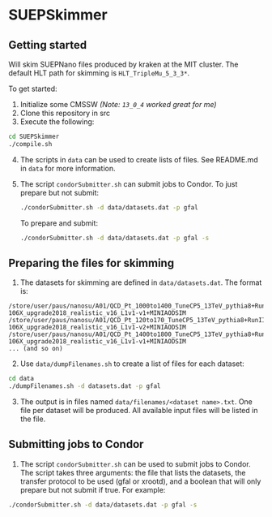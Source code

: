 # SUEPSkimmer

## Getting started

Will skim SUEPNano files produced by kraken at the MIT cluster. The default HLT path for skimming is `HLT_TripleMu_5_3_3*`.

To get started:

1. Initialize some CMSSW _(Note: `13_0_4` worked great for me)_
2. Clone this repository in src
3. Execute the following:

```bash
cd SUEPSkimmer
./compile.sh
```

4. The scripts in `data` can be used to create lists of files. See README.md in `data` for more information.
5. The script `condorSubmitter.sh` can submit jobs to Condor. To just prepare but not submit:

   ```bash
   ./condorSubmitter.sh -d data/datasets.dat -p gfal
   ```

   To prepare and submit:

   ```bash
   ./condorSubmitter.sh -d data/datasets.dat -p gfal -s
   ```

## Preparing the files for skimming

1. The datasets for skimming are defined in `data/datasets.dat`. The format is:

```
/store/user/paus/nanosu/A01/QCD_Pt_1000to1400_TuneCP5_13TeV_pythia8+RunIISummer20UL18MiniAODv2-106X_upgrade2018_realistic_v16_L1v1-v1+MINIAODSIM
/store/user/paus/nanosu/A01/QCD_Pt_120to170_TuneCP5_13TeV_pythia8+RunIISummer20UL18MiniAODv2-106X_upgrade2018_realistic_v16_L1v1-v2+MINIAODSIM
/store/user/paus/nanosu/A01/QCD_Pt_1400to1800_TuneCP5_13TeV_pythia8+RunIISummer20UL18MiniAODv2-106X_upgrade2018_realistic_v16_L1v1-v1+MINIAODSIM
... (and so on)
```

2. Use `data/dumpFilenames.sh` to create a list of files for each dataset:

```bash
cd data
./dumpFilenames.sh -d datasets.dat -p gfal
```

3. The output is in files named `data/filenames/<dataset name>.txt`. One file per dataset will be produced. All available input files will be listed in the file.

## Submitting jobs to Condor

1. The script `condorSubmitter.sh` can be used to submit jobs to Condor. The script takes three arguments: the file that lists the datasets, the transfer protocol to be used (gfal or xrootd), and a boolean that will only prepare but not submit if true. For example:

```bash
./condorSubmitter.sh -d data/datasets.dat -p gfal -s
```
